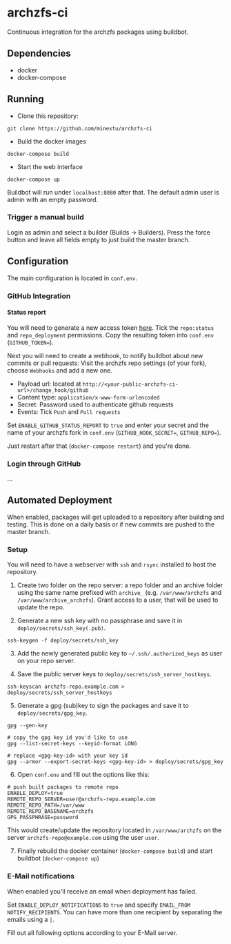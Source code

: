 # archzfs-ci

Continuous integration for the archzfs packages using buildbot.

## Dependencies
- docker
- docker-compose

## Running
- Clone this repository:
```
git clone https://github.com/minextu/archzfs-ci
```
- Build the docker images
```
docker-compose build
```
- Start the web interface
```
docker-compose up
```

Buildbot will run under `localhost:8080` after that. The default admin user is admin with an empty password.

### Trigger a manual build
Login as admin and select a builder (Builds -> Builders). Press the force button and leave all fields empty to just build the master branch.

## Configuration
The main configuration is located in `conf.env`.

### GitHub Integration
#### Status report
You will need to generate a new access token [here](https://github.com/settings/tokens).
Tick the `repo:status` and `repo_deployment` permissions.
Copy the resulting token into `conf.env` (`GITHUB_TOKEN=`).

Next you will need to create a webhook, to notify buildbot about new commits or pull requests:
Visit the archzfs repo settings (of your fork), choose `Webhooks` and add a new one.

- Payload url: located at `http://<your-public-archzfs-ci-url>/change_hook/github`
- Content type: `application/x-www-form-urlencoded`
- Secret: Password used to authenticate github requests
- Events: Tick `Push` and `Pull requests`

Set `ENABLE_GITHUB_STATUS_REPORT` to `true` and enter your secret and the name of your archzfs fork in `conf.env` (`GITHUB_HOOK_SECRET=`, `GITHUB_REPO=`).

Just restart after that (`docker-compose restart`) and you're done.

### Login through GitHub
...

## Automated Deployment
When enabled, packages will get uploaded to a repository after building and testing. This is done on a daily basis or if new commits are pushed to the master branch.

### Setup
You will need to have a webserver with `ssh` and `rsync` installed to host the repository.

1. Create two folder on the repo server: a repo folder and an archive folder using the same name prefixed with `archive_` (e.g. `/var/www/archzfs` and `/var/www/archive_archzfs`). Grant access to a user, that will be used to update the repo.

2. Generate a new ssh key with no passphrase and save it in `deploy/secrets/ssh_key(.pub)`.

```
ssh-keygen -f deploy/secrets/ssh_key
```

3. Add the newly generated public key to `~/.ssh/.authorized_keys` as user on your repo server.

4. Save the public server keys to `deploy/secrets/ssh_server_hostkeys`.

```
ssh-keyscan archzfs-repo.example.com > deploy/secrets/ssh_server_hostkeys
```

5. Generate a gpg (sub)key to sign the packages and save it to `deploy/secrets/gpg_key`.

```
gpg --gen-key

# copy the gpg key id you'd like to use
gpg --list-secret-keys --keyid-format LONG

# replace <gpg-key-id> with your key id
gpg --armor --export-secret-keys <gpg-key-id> > deploy/secrets/gpg_key
```

6. Open `conf.env` and fill out the options like this:

```
# push built packages to remote repo
ENABLE_DEPLOY=true
REMOTE_REPO_SERVER=user@archzfs-repo.example.com
REMOTE_REPO_PATH=/var/www
REMOTE_REPO_BASENAME=archzfs
GPG_PASSPHRASE=password
```

This would create/update the repository located in `/var/www/archzfs` on the server `archzfs-repo@example.com` using the user `user`.

7. Finally rebuild the docker container (`docker-compose build`) and start buildbot (`docker-compose up`)

### E-Mail notifications
When enabled you'll receive an email when deployment has failed.

Set `ENABLE_DEPLOY_NOTIFICATIONS` to `true` and specify `EMAIL_FROM` `NOTIFY_RECIPIENTS`.
You can have more than one recipient by separating the emails using a `|`.

Fill out all following options according to your E-Mail server.
